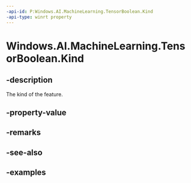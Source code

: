 ```yaml
---
-api-id: P:Windows.AI.MachineLearning.TensorBoolean.Kind
-api-type: winrt property
---
```


<!-- Property syntax.
public LearningModelFeatureKind Kind { get; }
-->

# Windows.AI.MachineLearning.TensorBoolean.Kind

## -description
The kind of the feature.
## -property-value

## -remarks

## -see-also

## -examples
